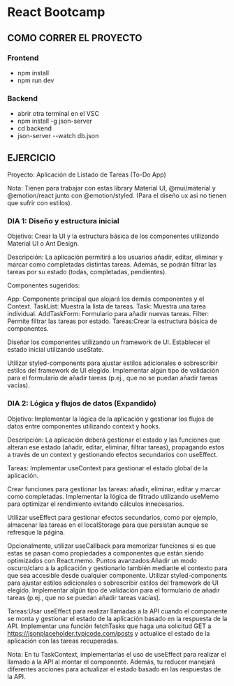 # React Bootcamp

## COMO CORRER EL PROYECTO

### Frontend

- npm install
- npm run dev

### Backend

- abrir otra terminal en el VSC
- npm install -g json-server
- cd backend
- json-server --watch db.json

## EJERCICIO

Proyecto: Aplicación de Listado de Tareas (To-Do App)

Nota: Tienen para trabajar con estas library
Material UI, @mui/material y @emotion/react junto con @emotion/styled. (Para el diseño ux asi no tienen que sufrir con estilos).

### DIA 1: Diseño y estructura inicial

Objetivo: Crear la UI y la estructura básica de los componentes utilizando Material UI o Ant Design.

Descripción: La aplicación permitirá a los usuarios añadir, editar, eliminar y marcar como completadas distintas tareas. Además, se podrán filtrar las tareas por su estado (todas, completadas, pendientes).

Componentes sugeridos:

App: Componente principal que alojará los demás componentes y el Context.
TaskList: Muestra la lista de tareas.
Task: Muestra una tarea individual.
AddTaskForm: Formulario para añadir nuevas tareas.
Filter: Permite filtrar las tareas por estado.
Tareas:Crear la estructura básica de componentes.

Diseñar los componentes utilizando un framework de UI.
Establecer el estado inicial utilizando useState.

Utilizar styled-components para ajustar estilos adicionales o sobrescribir estilos del framework de UI elegido.
Implementar algún tipo de validación para el formulario de añadir tareas (p.ej., que no se puedan añadir tareas vacías).

### DIA 2: Lógica y flujos de datos (Expandido)

Objetivo: Implementar la lógica de la aplicación y gestionar los flujos de datos entre componentes utilizando context y hooks.

Descripción: La aplicación deberá gestionar el estado y las funciones que alteran ese estado (añadir, editar, eliminar, filtrar tareas), propagando estos a través de un context y gestionando efectos secundarios con useEffect.

Tareas:
Implementar useContext para gestionar el estado global de la aplicación.

Crear funciones para gestionar las tareas: añadir, eliminar, editar y marcar como completadas.
Implementar la lógica de filtrado utilizando useMemo para optimizar el rendimiento evitando cálculos innecesarios.

Utilizar useEffect para gestionar efectos secundarios, como por ejemplo, almacenar las tareas en el localStorage para que persistan aunque se refresque la página.

Opcionalmente, utilizar useCallback para memorizar funciones si es que estas se pasan como propiedades a componentes que están siendo optimizados con React.memo.
Puntos avanzados:Añadir un modo oscuro/claro a la aplicación y gestionarlo también mediante el contexto para que sea accesible desde cualquier componente.
Utilizar styled-components para ajustar estilos adicionales o sobrescribir estilos del framework de UI elegido.
Implementar algún tipo de validación para el formulario de añadir tareas (p.ej., que no se puedan añadir tareas vacías).

Tareas:Usar useEffect para realizar llamadas a la API cuando el componente se monta y gestionar el estado de la aplicación basado en la respuesta de la API.
Implementar una función fetchTasks que haga una solicitud GET a https://jsonplaceholder.typicode.com/posts y actualice el estado de la aplicación con las tareas recuperadas.

Nota:
En tu TaskContext, implementarías el uso de useEffect para realizar el llamado a la API al montar el componente. Además, tu reducer manejará diferentes acciones para actualizar el estado basado en las respuestas de la API.
